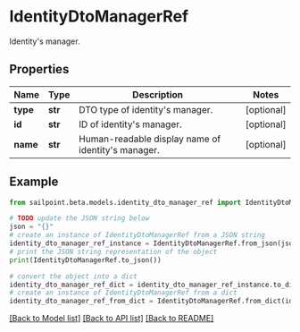 # IdentityDtoManagerRef

Identity's manager.

## Properties

Name | Type | Description | Notes
------------ | ------------- | ------------- | -------------
**type** | **str** | DTO type of identity&#39;s manager. | [optional] 
**id** | **str** | ID of identity&#39;s manager. | [optional] 
**name** | **str** | Human-readable display name of identity&#39;s manager. | [optional] 

## Example

```python
from sailpoint.beta.models.identity_dto_manager_ref import IdentityDtoManagerRef

# TODO update the JSON string below
json = "{}"
# create an instance of IdentityDtoManagerRef from a JSON string
identity_dto_manager_ref_instance = IdentityDtoManagerRef.from_json(json)
# print the JSON string representation of the object
print(IdentityDtoManagerRef.to_json())

# convert the object into a dict
identity_dto_manager_ref_dict = identity_dto_manager_ref_instance.to_dict()
# create an instance of IdentityDtoManagerRef from a dict
identity_dto_manager_ref_from_dict = IdentityDtoManagerRef.from_dict(identity_dto_manager_ref_dict)
```
[[Back to Model list]](../README.md#documentation-for-models) [[Back to API list]](../README.md#documentation-for-api-endpoints) [[Back to README]](../README.md)


